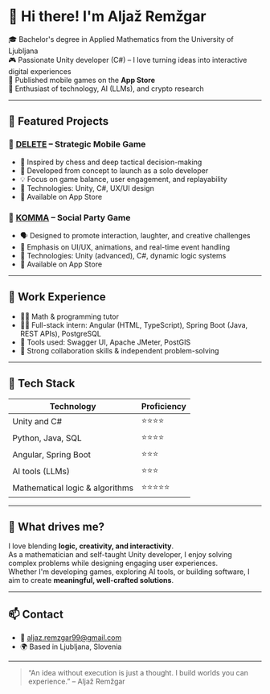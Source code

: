 # 👋 Hi there! I'm Aljaž Remžgar

🎓 Bachelor's degree in Applied Mathematics from the University of Ljubljana  
🎮 Passionate Unity developer (C#) – I love turning ideas into interactive digital experiences  
📱 Published mobile games on the **App Store**  
🧠 Enthusiast of technology, AI (LLMs), and crypto research  

---

## 🚀 Featured Projects

### 🔹 [DELETE](https://apps.apple.com/si/app/deletelite/id6747510701) – Strategic Mobile Game
- 🧠 Inspired by chess and deep tactical decision-making
- 🎯 Developed from concept to launch as a solo developer
- 💡 Focus on game balance, user engagement, and replayability
- 🔧 Technologies: Unity, C#, UX/UI design
- 📱 Available on App Store

### 🔹 [KOMMA](https://apps.apple.com/si/app/komma/id6748255166) – Social Party Game
- 🗣️ Designed to promote interaction, laughter, and creative challenges
- 🎨 Emphasis on UI/UX, animations, and real-time event handling
- 🔧 Technologies: Unity (advanced), C#, dynamic logic systems
- 📱 Available on App Store

---

## 💼 Work Experience

- 👨‍🏫 Math & programming tutor  
- 👨‍💻 Full-stack intern: Angular (HTML, TypeScript), Spring Boot (Java, REST APIs), PostgreSQL  
- 🧪 Tools used: Swagger UI, Apache JMeter, PostGIS  
- 🤝 Strong collaboration skills & independent problem-solving

---

## 🧰 Tech Stack

| Technology          | Proficiency |
|---------------------|-------------|
| Unity and C#          | ⭐⭐⭐⭐ |
| Python, Java, SQL   | ⭐⭐⭐⭐|
| Angular, Spring Boot| ⭐⭐⭐|
| AI tools (LLMs)     | ⭐⭐⭐|
| Mathematical logic & algorithms | ⭐⭐⭐⭐⭐ |

---

## 🎯 What drives me?

I love blending **logic, creativity, and interactivity**.  
As a mathematician and self-taught Unity developer, I enjoy solving complex problems while designing engaging user experiences.  
Whether I'm developing games, exploring AI tools, or building software, I aim to create **meaningful, well-crafted solutions**.

---

## 📫 Contact

- 📧 aljaz.remzgar99@gmail.com  
- 🌍 Based in Ljubljana, Slovenia  

---

> “An idea without execution is just a thought. I build worlds you can experience.” – Aljaž Remžgar
